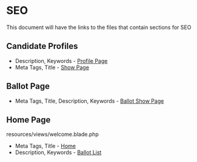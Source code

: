 # SEO
This document will have the links to the files that contain sections for SEO

## Candidate Profiles
- Description, Keywords - [Profile Page](../../resources/views/livewire/candidate/profile.blade.php)
- Meta Tags, Title - [Show Page](../../resources/views/candidate/show.blade.php)

## Ballot Page
- Meta Tags, Title, Description, Keywords - [Ballot Show Page](../../resources/views/ballot/show.blade.php)

##  Home Page
resources/views/welcome.blade.php
- Meta Tags, Title - [Home](../../resources/views/welcome.blade.php)
- Description, Keywords - [Ballot List](../../resources/views/livewire/ballot/ballot-list.blade.php)
